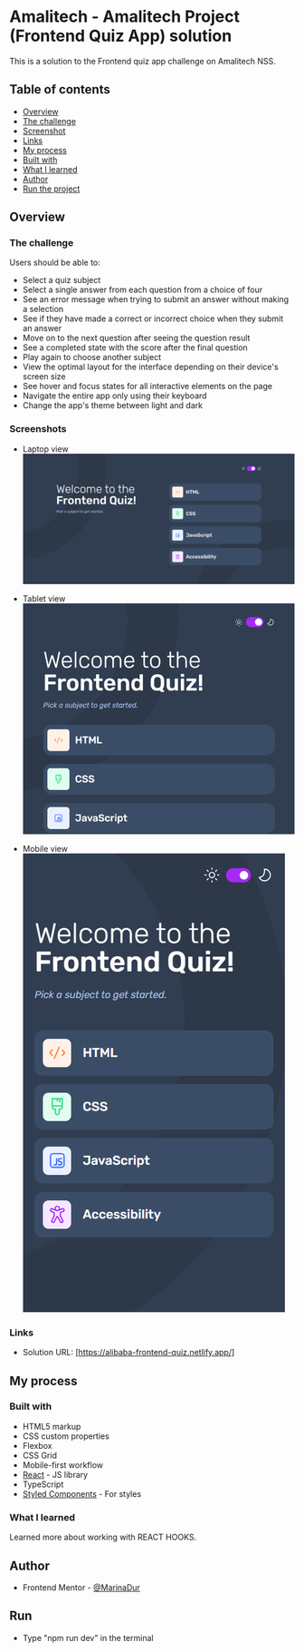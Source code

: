 # Amalitech - Amalitech Project (Frontend Quiz App) solution

This is a solution to the Frontend quiz app challenge on Amalitech NSS.
## Table of contents

  - [Overview](#overview)
  - [The challenge](#the-challenge)
  - [Screenshot](#screenshot)
  - [Links](#links)
  - [My process](#my-process)
  - [Built with](#built-with)
  - [What I learned](#what-i-learned)
  - [Author](#author)
  - [Run the project](#run)

## Overview

### The challenge

Users should be able to:

- Select a quiz subject
- Select a single answer from each question from a choice of four
- See an error message when trying to submit an answer without making a selection
- See if they have made a correct or incorrect choice when they submit an answer
- Move on to the next question after seeing the question result
- See a completed state with the score after the final question
- Play again to choose another subject
- View the optimal layout for the interface depending on their device's screen size
- See hover and focus states for all interactive elements on the page
- Navigate the entire app only using their keyboard
- Change the app's theme between light and dark

### Screenshots
- Laptop view
![](./public/Screenshot_frontpage.png)

- Tablet view
![](./public/Screenshot-tablet.png)

- Mobile view
![](./public/Screenshot-mobile.png)

### Links

- Solution URL: [https://alibaba-frontend-quiz.netlify.app/]

## My process

### Built with

- HTML5 markup
- CSS custom properties
- Flexbox
- CSS Grid
- Mobile-first workflow
- [React](https://reactjs.org/) - JS library
- TypeScript
- [Styled Components](https://styled-components.com/) - For styles

### What I learned

Learned more about working with REACT HOOKS.

## Author

- Frontend Mentor - [@MarinaDur](https://www.frontendmentor.io/profile/MarinaDur)


## Run

- Type "npm run dev" in the terminal